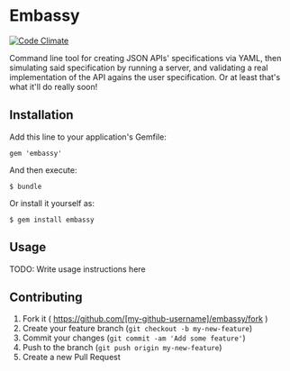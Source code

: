 # Embassy
[![Code Climate](https://codeclimate.com/github/aleandros/embassy/badges/gpa.svg)](https://codeclimate.com/github/aleandros/embassy)

Command line tool for creating JSON APIs' specifications via YAML, then simulating said specification by running a server, and validating a real implementation of the API agains the user specification. Or at least that's what it'll do really soon!

## Installation

Add this line to your application's Gemfile:

    gem 'embassy'

And then execute:

    $ bundle

Or install it yourself as:

    $ gem install embassy

## Usage

TODO: Write usage instructions here

## Contributing

1. Fork it ( https://github.com/[my-github-username]/embassy/fork )
2. Create your feature branch (`git checkout -b my-new-feature`)
3. Commit your changes (`git commit -am 'Add some feature'`)
4. Push to the branch (`git push origin my-new-feature`)
5. Create a new Pull Request

